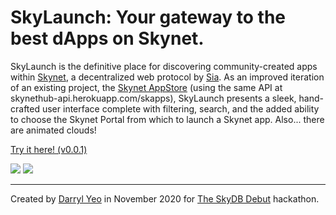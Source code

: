 # SkyLaunch: Your gateway to the best dApps on Skynet.

SkyLaunch is the definitive place for discovering community-created apps within [Skynet](https://siasky.net), a decentralized web protocol by [Sia](https://sia.tech). As an improved iteration of an existing project, the [Skynet AppStore](https://github.com/skynethubio/SkyAppStore) (using the same API at skynethub-api.herokuapp.com/skapps), SkyLaunch presents a sleek, hand-crafted user interface complete with filtering, search, and the added ability to choose the Skynet Portal from which to launch a Skynet app. Also... there are animated clouds!

[Try it here! (v0.0.1)](https://siasky.net/nAAkTFlVpsgX1-zyEPGy4bNycQW4Jjf2YztegtXHvNIRVw)

![](https://siasky.net/_AyDubbSw-QH1M1S8FJi-WnqPSp2r2VD63qeJ3XJCKk7zA)
![](https://siasky.net/_A7Giml87pNy24ndIEXEIJGol8o5Zt1gvHa9Uv5VTXPlNA)

---

Created by [Darryl Yeo](https://github.com/darrylyeo) in November 2020 for [The SkyDB Debut](https://gitcoin.co/hackathon/skydb) hackathon.
